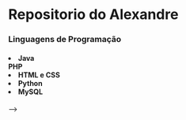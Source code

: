 <h1>Repositorio do Alexandre</h1>

<h3>Linguagens de Programação</h3>
<h4>
  <li>Java</li>
  <l1>PHP</li>
  <li>HTML e CSS</li>
  <li>Python</li>
  <li>MySQL</li>
  </ul>
</h4>
-->
